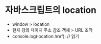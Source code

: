 # 자바스크립트의 location
- window > location 
- 현재 창의 페이지 주소 참조 객체 > URL 조작
- console.log(location.href); // 읽기

